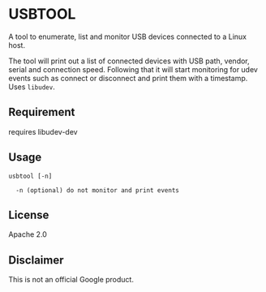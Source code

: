 USBTOOL
=======
A tool to enumerate, list and monitor USB devices connected to a Linux host.

The tool will print out a list of connected devices with USB path, vendor, serial and connection speed. Following that it will start monitoring for udev events such as connect or disconnect and print them with a timestamp. Uses `libudev`.

Requirement
-----------
requires libudev-dev

Usage
-----

```
usbtool [-n]

  -n (optional) do not monitor and print events
```

License
-------
Apache 2.0

Disclaimer
----------
This is not an official Google product.
